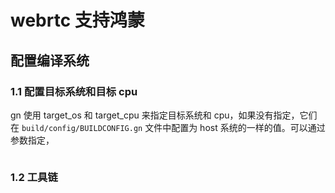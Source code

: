 # webrtc 支持鸿蒙

## 配置编译系统

### 1.1 配置目标系统和目标 cpu

gn 使用 target_os 和 target_cpu 来指定目标系统和 cpu，如果没有指定，它们在 `build/config/BUILDCONFIG.gn` 文件中配置为 host 系统的一样的值。可以通过参数指定，


```gn

```


### 1.2 工具链

